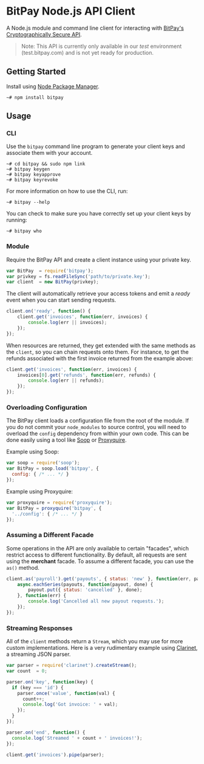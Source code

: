 BitPay Node.js API Client
==========================

A Node.js module and command line client for interacting with [BitPay's Cryptographically Secure API](https://test.bitpay.com/api).

> Note: This API is currently only available in our *test* environment (test.bitpay.com) and is not yet ready for production.

## Getting Started

Install using [Node Package Manager](https://www.npmjs.org/).

```
~# npm install bitpay
```

## Usage

### CLI

Use the `bitpay` command line program to generate your client keys and associate them with your account.

```
~# cd bitpay && sudo npm link
~# bitpay keygen
~# bitpay keyapprove
~# bitpay keyrevoke
```

For more information on how to use the CLI, run:

```
~# bitpay --help
```

You can check to make sure you have correctly set up your client keys by running:

```
~# bitpay who
```

### Module

Require the BitPay API and create a client instance using your private key.

```js
var BitPay  = require('bitpay');
var privkey = fs.readFileSync('path/to/private.key');
var client  = new BitPay(privkey);
```

The client will automatically retrieve your access tokens and emit a *ready* event when you can start sending requests.

```js
client.on('ready', function() {
    client.get('invoices', function(err, invoices) {
        console.log(err || invoices);
    });
});
```

When resources are returned, they get extended with the same methods as the `client`, so you can chain requests onto them. For instance, to get the refunds associated with the first invoice returned from the example above:

```js
client.get('invoices', function(err, invoices) {
    invoices[0].get('refunds', function(err, refunds) {
        console.log(err || refunds);
    });
});
```

### Overloading Configuration

The BitPay client loads a configuration file from the root of the module. If you do not commit your `node_modules` to source control, you will need to overload the `config` dependency from within your own code.
This can be done easily using a tool like [Soop](https://github.com/gasteve/node-soop) or [Proxyquire](https://github.com/thlorenz/proxyquire).

Example using Soop:

```js
var soop = require('soop');
var BitPay = soop.load('bitpay', {
  config: { /* ... */ }
});
```

Example using Proxyquire:

```js
var proxyquire = require('proxyquire');
var BitPay = proxyquire('bitpay', {
  '../config': { /* ... */ }
});
```

### Assuming a Different Facade

Some operations in the API are only available to certain "facades", which restrict access to different functionality. By default, all requests are sent using the **merchant** facade. To assume a different facade, you can use the `as()` method.

```js
client.as('payroll').get('payouts', { status: 'new' }, function(err, payouts) {
    async.eachSeries(payouts, function(payout, done) {
        payout.put({ status: 'cancelled' }, done);
    }, function(err) {
        console.log('Cancelled all new payout requests.');
    });
});
```

### Streaming Responses

All of the `client` methods return a `Stream`, which you may use for more custom implementations. Here is a very rudimentary example using [Clarinet](https://github.com/dscape/clarinet), a streaming JSON parser.

```js
var parser = require('clarinet').createStream();
var count  = 0;

parser.on('key', function(key) {
  if (key === 'id') {
    parser.once('value', function(val) {
      count++;
      console.log('Got invoice: ' + val);
    });
  }
});

parser.on('end', function() {
  console.log('Streamed ' + count + ' invoices!');
});

client.get('invoices').pipe(parser);
```
